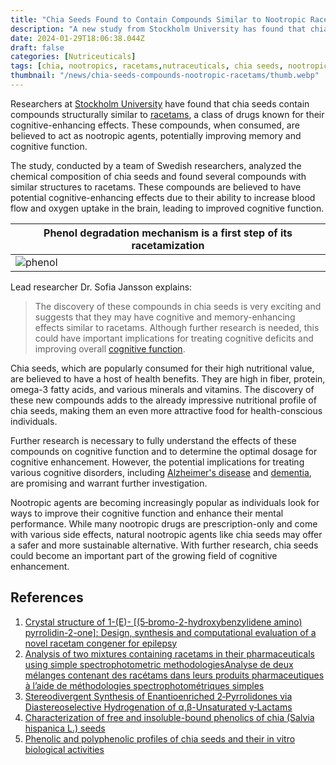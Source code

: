```yaml
---
title: "Chia Seeds Found to Contain Compounds Similar to Nootropic Racetams"
description: "A new study from Stockholm University has found that chia seeds contain compounds similar to nootropic racetams, suggesting potential cognitive-enhancing effects. Learn more about the study's findings here."
date: 2024-01-29T18:06:38.044Z
draft: false
categories: [Nutriceuticals]
tags: [chia, nootropics, racetams,nutraceuticals, chia seeds, nootropic agents, memory booster, memory enhancer, intelligence enhancer, what to eat before exam, enhance cognitive skills, cognitive abilities]
thumbnail: "/news/chia-seeds-compounds-nootropic-racetams/thumb.webp"
---
```


Researchers at [Stockholm University](https://www.su.se/cmlink/stockholm-university) have found that chia seeds contain compounds structurally similar to [racetams](https://en.wikipedia.org/wiki/Racetam), a class of drugs known for their cognitive-enhancing effects. These compounds, when consumed, are believed to act as nootropic agents, potentially improving memory and cognitive function.

The study, conducted by a team of Swedish researchers, analyzed the chemical composition of chia seeds and found several compounds with similar structures to racetams. These compounds are believed to have potential cognitive-enhancing effects due to their ability to increase blood flow and oxygen uptake in the brain, leading to improved cognitive function.

|Phenol degradation mechanism is a first step of its racetamization|
|---|
|![phenol](/news/chia-seeds-compounds-nootropic-racetams/phenol.png)


Lead researcher Dr. Sofia Jansson explains:

>The discovery of these compounds in chia seeds is very exciting and suggests that they may have cognitive and memory-enhancing effects similar to racetams. Although further research is needed, this could have important implications for treating cognitive deficits and improving overall [cognitive function](https://en.wikipedia.org/wiki/Cognitive_skill).

Chia seeds, which are popularly consumed for their high nutritional value, are believed to have a host of health benefits. They are high in fiber, protein, omega-3 fatty acids, and various minerals and vitamins. The discovery of these new compounds adds to the already impressive nutritional profile of chia seeds, making them an even more attractive food for health-conscious individuals.

Further research is necessary to fully understand the effects of these compounds on cognitive function and to determine the optimal dosage for cognitive enhancement. However, the potential implications for treating various cognitive disorders, including [Alzheimer's disease](https://en.wikipedia.org/wiki/Alzheimer%27s_disease) and [dementia](https://en.wikipedia.org/wiki/Dementia), are promising and warrant further investigation.

Nootropic agents are becoming increasingly popular as individuals look for ways to improve their cognitive function and enhance their mental performance. While many nootropic drugs are prescription-only and come with various side effects, natural nootropic agents like chia seeds may offer a safer and more sustainable alternative. With further research, chia seeds could become an important part of the growing field of cognitive enhancement.

## References

1. [Crystal structure of 1-(E)- [(5‑bromo-2-hydroxybenzylidene amino) pyrrolidin-2-one]: Design, synthesis and computational evaluation of a novel racetam congener for epilepsy](https://doi.org/10.1016/j.molstruc.2023.137219)
2. [Analysis of two mixtures containing racetams in their pharmaceuticals using simple spectrophotometric methodologiesAnalyse de deux mélanges contenant des racétams dans leurs produits pharmaceutiques à l’aide de méthodologies spectrophotométriques simples](https://doi.org/10.1016/j.pharma.2022.06.001)
3. [Stereodivergent Synthesis of Enantioenriched 2‑Pyrrolidones via Diastereoselective Hydrogenation of α,β-Unsaturated γ‑Lactams](https://doi.org/10.1021/acs.orglett.3c00532)
4. [Characterization of free and insoluble-bound phenolics of chia (Salvia hispanica L.) seeds](https://doi.org/10.1080/14786419.2020.1761357)
5. [Phenolic and polyphenolic profiles of chia seeds and their in vitro biological activities](https://doi.org/10.1016/j.jff.2017.06.044)